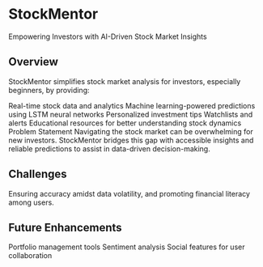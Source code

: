 # StockMentor
Empowering Investors with AI-Driven Stock Market Insights

## Overview
StockMentor simplifies stock market analysis for investors, especially beginners, by providing:

Real-time stock data and analytics
Machine learning-powered predictions using LSTM neural networks
Personalized investment tips
Watchlists and alerts
Educational resources for better understanding stock dynamics
Problem Statement
Navigating the stock market can be overwhelming for new investors. StockMentor bridges this gap with accessible insights and reliable predictions to assist in data-driven decision-making.

## Challenges
Ensuring accuracy amidst data volatility, and promoting financial literacy among users.

## Future Enhancements
Portfolio management tools
Sentiment analysis
Social features for user collaboration


